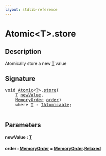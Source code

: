 ```yaml
---
layout: stdlib-reference
---
```


# Atomic\<T\>\.store

## Description

Atomically store a new <span class='code'><a href="../types/atomic-0/index.html#typeparam-T" class="code_type">T</a></span> value




## Signature 

<pre>
<span class="code_keyword">void</span> <a href="../types/atomic-0/index.html" class="code_type">Atomic</a>&lt;<a href="../types/atomic-0/index.html#typeparam-T" class="code_type">T</a>&gt;.<a href="store.html">store</a>(
    <a href="../types/atomic-0/index.html#typeparam-T" class="code_type">T</a> <a href="store.html#decl-newValue" class="code_param">newValue</a>,
    <a href="../types/memoryorder-06/index.html" class="code_type">MemoryOrder</a> <a href="store.html#decl-order" class="code_param">order</a>)
    <span class='code_keyword'>where</span> <a href="../types/atomic-0/index.html#typeparam-T" class="code_type">T</a> : <a href="../interfaces/iatomicable-01/index.html" class="code_type">IAtomicable</a>;

</pre>

## Parameters

####  <a id="decl-newValue"></a>newValue  : [T](../types/atomic-0/index.html#typeparam-T)
####  <a id="decl-order"></a>order  : [MemoryOrder](../types/memoryorder-06/index.html) = [MemoryOrder](../types/memoryorder-06/index.html)\.[Relaxed](../types/memoryorder-06/index.html#decl-Relaxed)

